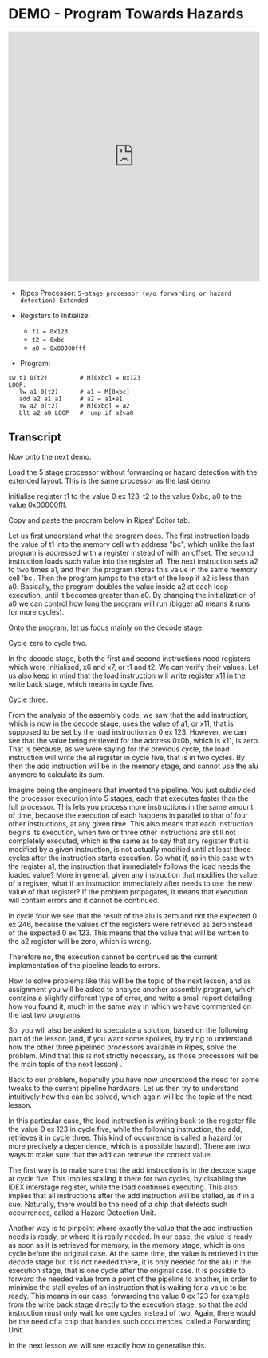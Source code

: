 # DEMO - Program Towards Hazards

<iframe width="100%" height="500" src="https://www.youtube.com/embed/c4yxrV0DsWw" title="YouTube video player" frameborder="0" allow="accelerometer; autoplay; clipboard-write; encrypted-media; gyroscope; picture-in-picture" allowfullscreen></iframe>

- Ripes Processor: ```5-stage processor (w/o forwarding or hazard detection) Extended```
- Registers to Initialize:
    - ```t1 = 0x123```
    - ```t2 = 0xbc```
    - ```a0 = 0x00000fff```

- Program:
```assembly
sw t1 0(t2)         # M[0xbc] = 0x123
LOOP:
   lw a1 0(t2)      # a1 = M[0xbc] 
   add a2 a1 a1     # a2 = a1+a1
   sw a2 0(t2)      # M[0xbc] = a2
   blt a2 a0 LOOP   # jump if a2<a0
```

## Transcript
Now onto the next demo.

Load the 5 stage processor without forwarding or hazard detection with the extended layout. This is the same processor as the last demo.

Initialise register t1 to the value 0 ex 123, t2 to the value 0xbc, a0 to the value 0x00000fff.

Copy and paste the program below in Ripes' Editor tab.

Let us first understand what the program does. The first instruction loads the value of t1 into the memory cell with address "bc", which unlike the last program is addressed with a register instead of with an offset. The second instruction loads such value into the register a1. The next instruction sets a2 to two times a1, and then the program stores this value in the same memory cell 'bc'. Then the program jumps to the start of the loop if a2 is less than a0. Basically, the program doubles the value inside a2 at each loop execution, until it becomes greater than a0. By changing the initialization of a0 we can control how long the program will run (bigger a0 means it runs for more cycles).

Onto the program, let us focus mainly on the decode stage.

Cycle zero to cycle two.

In the decode stage, both the first and second instructions need registers which were initialised, x6 and x7, or t1 and t2. We can verify their values. Let us also keep in mind that the load instruction will write register x11 in the write back stage, which means in cycle five.

Cycle three.

From the analysis of the assembly code, we saw that the add instruction, which is now in the decode stage, uses the value of a1, or x11, that is supposed to be set by the load instruction as 0 ex 123. However, we can see that the value being retrieved for the address 0x0b, which is x11, is zero. That is because, as we were saying for the previous cycle, the load instruction will write the a1 register in cycle five, that is in two cycles. By then the add instruction will be in the memory stage, and cannot use the alu anymore to calculate its sum. 

Imagine being the engineers that invented the pipeline. You just subdivided the processor execution into 5 stages, each that executes faster than the full processor. This lets you process more instructions in the same amount of time, because the execution of each happens in parallel to that of four other instructions, at any given time. This also means that each instruction begins its execution, when two or three other instructions are still not completely executed, which is the same as to say that any register that is modified by a given instruction, is not actually modified until at least three cycles after the instruction starts execution. So what if, as in this case with the register a1, the instruction that immediately follows the load needs the loaded value? More in general, given any instruction that modifies the value of a register, what if an instruction immediately after needs to use the new value of that register?
If the problem propagates, it means that execution will contain errors and it cannot be continued. 

In cycle four we see that the result of the alu is zero and not the expected 0 ex 246, because the values of the registers were retrieved as zero instead of the expected 0 ex 123. This means that the value that will be written to the a2 register will be zero, which is wrong.

Therefore no, the execution cannot be continued as the current implementation of the pipeline leads to errors.

How to solve problems like this will be the topic of the next lesson, and as assignment you will be asked to analyse another assembly program, which contains a slightly different type of error, and write a small report detailing how you found it, much in the same way in which we have commented on the last two programs.

So, you will also be asked to speculate a solution, based on the following part of the lesson (and, if you want some spoilers, by trying to understand how the other three pipelined processors available in Ripes, solve the problem. Mind that this is not strictly necessary, as those processors will be the main topic of the next lesson) .

Back to our problem, hopefully you have now understood the need for some tweaks to the current pipeline hardware. Let us then try to understand intuitively how this can be solved, which again will be the topic of the next lesson. 

In this particular case, the load instruction is writing back to the register file the value 0 ex 123 in cycle five, while the following instruction, the add, retrieves it in cycle three. This kind of occurrence is called a hazard (or more precisely a dependence, which is a possible hazard). There are two ways to make sure that the add can retrieve the correct value. 

The first way is to make sure that the add instruction is in the decode stage at cycle five. This implies stalling it there for two cycles, by disabling the IDEX interstage register, while the load continues executing. This also implies that all instructions after the add instruction will be stalled, as if in a cue. Naturally, there would be the need of a chip that detects such occurrences, called a Hazard Detection Unit.

Another way is to pinpoint where exactly the value that the add instruction needs is ready, or where it is really needed. In our case, the value is ready as soon as it is retrieved for memory, in the memory stage, which is one cycle before the original case. At the same time, the value is retrieved in the decode stage but it is not needed there, it is only needed for the alu in the execution stage, that is one cycle after the original case. It is possible to forward the needed value from a point of the pipeline to another, in order to minimise the stall cycles of an instruction that is waiting for a value to be ready. This means in our case, forwarding the value 0 ex 123 for example from the write back stage directly to the execution stage, so that the add instruction must only wait for one cycles instead of two. Again, there would be the need of a chip that handles such occurrences, called a Forwarding Unit.

In the next lesson we will see exactly how to generalise this.
